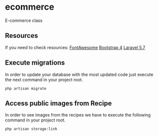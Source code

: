 # ecommerce
E-commerce class

## Resources
If you need to check resources:
[FontAwesome](https://fontawesome.com/icons?d=gallery)
[Bootstrap 4](https://getbootstrap.com)
[Laravel 5.7](https://laravel.com/docs/5.7)

## Execute migrations
In order to update your database with the most updated code just execute the next command in your project root.

`php artisan migrate`

## Access public images from Recipe
In order to see images from the recipes we have to execute the following command in your project root.

`php artisan storage:link`
